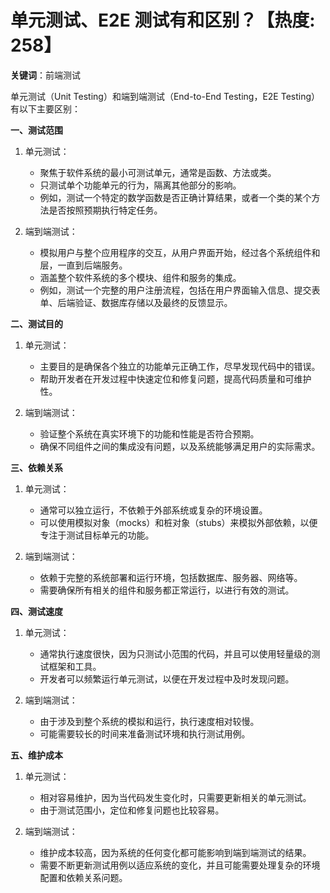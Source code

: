# 单元测试、E2E 测试有和区别？【热度: 258】

**关键词**：前端测试

单元测试（Unit Testing）和端到端测试（End-to-End Testing，E2E Testing）有以下主要区别：

**一、测试范围**

1. 单元测试：

   - 聚焦于软件系统的最小可测试单元，通常是函数、方法或类。
   - 只测试单个功能单元的行为，隔离其他部分的影响。
   - 例如，测试一个特定的数学函数是否正确计算结果，或者一个类的某个方法是否按照预期执行特定任务。

2. 端到端测试：
   - 模拟用户与整个应用程序的交互，从用户界面开始，经过各个系统组件和层，一直到后端服务。
   - 涵盖整个软件系统的多个模块、组件和服务的集成。
   - 例如，测试一个完整的用户注册流程，包括在用户界面输入信息、提交表单、后端验证、数据库存储以及最终的反馈显示。

**二、测试目的**

1. 单元测试：

   - 主要目的是确保各个独立的功能单元正确工作，尽早发现代码中的错误。
   - 帮助开发者在开发过程中快速定位和修复问题，提高代码质量和可维护性。

2. 端到端测试：
   - 验证整个系统在真实环境下的功能和性能是否符合预期。
   - 确保不同组件之间的集成没有问题，以及系统能够满足用户的实际需求。

**三、依赖关系**

1. 单元测试：

   - 通常可以独立运行，不依赖于外部系统或复杂的环境设置。
   - 可以使用模拟对象（mocks）和桩对象（stubs）来模拟外部依赖，以便专注于测试目标单元的功能。

2. 端到端测试：
   - 依赖于完整的系统部署和运行环境，包括数据库、服务器、网络等。
   - 需要确保所有相关的组件和服务都正常运行，以进行有效的测试。

**四、测试速度**

1. 单元测试：

   - 通常执行速度很快，因为只测试小范围的代码，并且可以使用轻量级的测试框架和工具。
   - 开发者可以频繁运行单元测试，以便在开发过程中及时发现问题。

2. 端到端测试：
   - 由于涉及到整个系统的模拟和运行，执行速度相对较慢。
   - 可能需要较长的时间来准备测试环境和执行测试用例。

**五、维护成本**

1. 单元测试：

   - 相对容易维护，因为当代码发生变化时，只需要更新相关的单元测试。
   - 由于测试范围小，定位和修复问题也比较容易。

2. 端到端测试：
   - 维护成本较高，因为系统的任何变化都可能影响到端到端测试的结果。
   - 需要不断更新测试用例以适应系统的变化，并且可能需要处理复杂的环境配置和依赖关系问题。